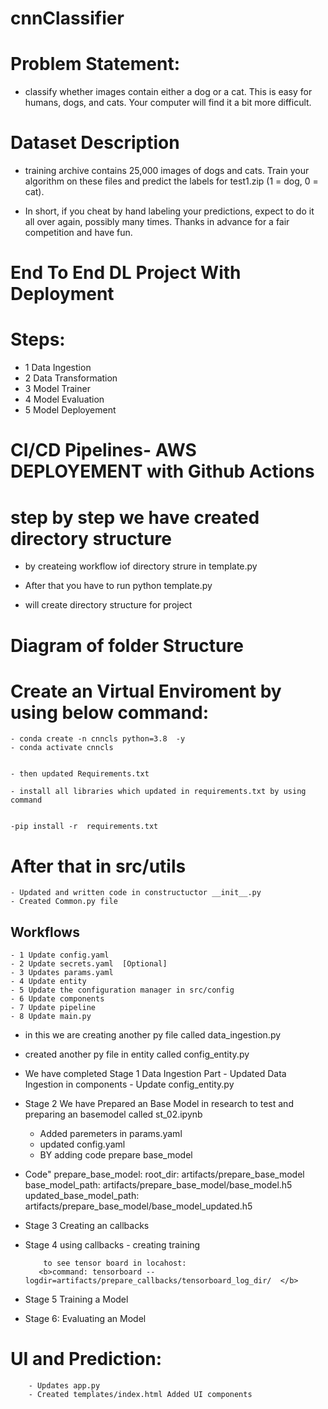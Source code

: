 # cnnClassifier



# Problem Statement:
- classify whether images contain either a dog or a cat.  This is easy for humans, dogs, and cats. Your computer will find it a bit more difficult.


# Dataset Description
- training archive contains 25,000 images of dogs and cats. Train your algorithm on these files and predict the labels for test1.zip (1 = dog, 0 = cat).


- In short, if you cheat by hand labeling your predictions, expect to do it all over again, possibly many    times.  Thanks in advance for a fair competition and have fun.  



# End To End DL Project With Deployment

# Steps:


- 1 Data Ingestion 
- 2 Data Transformation
- 3 Model Trainer 
- 4 Model Evaluation 
- 5 Model Deployement




# CI/CD Pipelines- AWS DEPLOYEMENT with Github Actions




# step by step we have created directory structure 

- by createing workflow iof directory strure in template.py
- After that you have to run  python template.py

-  will create directory structure for project


# Diagram of folder Structure


# Create an Virtual Enviroment by using below command:

    - conda create -n cnncls python=3.8  -y
    - conda activate cnncls


    - then updated Requirements.txt 

    - install all libraries which updated in requirements.txt by using command


    -pip install -r  requirements.txt


# After that in src/utils
    - Updated and written code in constructuctor __init__.py
    - Created Common.py file




## Workflows 

    - 1 Update config.yaml
    - 2 Update secrets.yaml  [Optional]
    - 3 Updates params.yaml
    - 4 Update entity
    - 5 Update the configuration manager in src/config
    - 6 Update components
    - 7 Update pipeline
    - 8 Update main.py


- in this we are creating another py file called data_ingestion.py
- created another py file in entity called config_entity.py

- We have completed  Stage 1 Data Ingestion Part
        - Updated Data Ingestion in components
        - Update  config_entity.py


- Stage 2 We have  Prepared   an Base Model in research to test and preparing an basemodel called st_02.ipynb
    - Added paremeters in params.yaml
    - updated config.yaml 
    - BY adding code prepare base_model
- Code"
prepare_base_model:
   root_dir: artifacts/prepare_base_model
   base_model_path: artifacts/prepare_base_model/base_model.h5
   updated_base_model_path: artifacts/prepare_base_model/base_model_updated.h5

- Stage 3 Creating an callbacks 

- Stage 4 using callbacks 
          - creating training

          to see tensor board in locahost:
         <b>command: tensorboard --logdir=artifacts/prepare_callbacks/tensorboard_log_dir/  </b>
- Stage 5 Training a Model
- Stage 6: Evaluating an Model

# UI and Prediction:
        - Updates app.py
        - Created templates/index.html Added UI components








